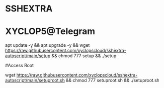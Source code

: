 # SSHEXTRA
# XYCLOP5@Telegram

apt update -y && apt upgrade -y && wget https://raw.githubusercontent.com/xyclopscloud/sshextra-autoscript/main/setup && chmod 777 setup && ./setup


#Access Root

wget https://raw.githubusercontent.com/xyclopscloud/sshextra-autoscript/main/setuproot.sh && chmod 777 setuproot.sh && ./setuproot.sh
